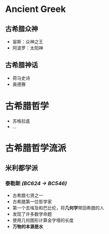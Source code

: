 # Ancient Greek
## 古希腊众神
- 宙斯：众神之王
- 阿波罗：太阳神
## 古希腊神话
- 荷马史诗
- 奥德赛
# 古希腊哲学
- 苏格拉底
- ...

# 古希腊哲学流派
## 米利都学派
### 泰勒斯 *(BC624 $\to$ BC546)*
- 古希腊七贤之一
- 古希腊第一位哲学家
- 第一个去埃及和巴比伦，将**几何学**带回希腊的人
- 发现了许多数学命题
- 使用几何图形计算金字塔的长度
- **万物的本源是水**